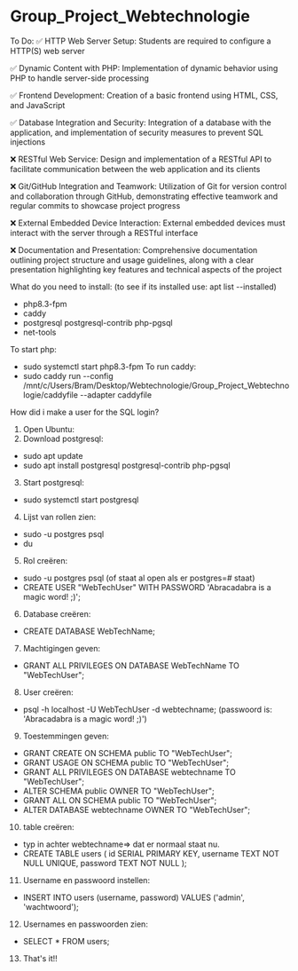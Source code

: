 # Group_Project_Webtechnologie

To Do:
✅ HTTP Web Server Setup: Students are required to configure a HTTP(S) web server

✅ Dynamic Content with PHP: Implementation of dynamic behavior using PHP to handle server-side processing

✅ Frontend Development: Creation of a basic frontend using HTML, CSS, and JavaScript

✅ Database Integration and Security: Integration of a database with the application, and implementation of security measures to prevent SQL injections 

❌ RESTful Web Service: Design and implementation of a RESTful API to facilitate communication between the web application and its clients

❌ Git/GitHub Integration and Teamwork: Utilization of Git for version control and collaboration through GitHub, demonstrating effective teamwork and regular commits to showcase project progress

❌ External Embedded Device Interaction: External embedded devices must interact with the server through a RESTful interface

❌ Documentation and Presentation: Comprehensive documentation outlining project structure and usage guidelines, along with a clear presentation highlighting key features and technical aspects of the project


What do you need to install: (to see if its installed use: apt list --installed)
-  php8.3-fpm
-  caddy
-  postgresql postgresql-contrib php-pgsql
-  net-tools

To start php:
-  sudo systemctl start php8.3-fpm
To run caddy:
-  sudo caddy run --config /mnt/c/Users/Bram/Desktop/Webtechnologie/Group_Project_Webtechnologie/caddyfile --adapter caddyfile



How did i make a user for the SQL login?
1) Open Ubuntu:
2) Download postgresql:
  - sudo apt update
  - sudo apt install postgresql postgresql-contrib php-pgsql
3) Start postgresql:
  - sudo systemctl start postgresql
4) Lijst van rollen zien:
  - sudo -u postgres psql
  - du
5) Rol creëren:
  - sudo -u postgres psql (of staat al open als er postgres=# staat)
  - CREATE USER "WebTechUser" WITH PASSWORD 'Abracadabra is a magic word! ;)';
6) Database creëren:
  - CREATE DATABASE WebTechName;
7) Machtigingen geven:
  - GRANT ALL PRIVILEGES ON DATABASE WebTechName TO "WebTechUser";
8) User creëren:
  - psql -h localhost -U WebTechUser -d webtechname;  (passwoord is: 'Abracadabra is a magic word! ;)')
9) Toestemmingen geven:
  - GRANT CREATE ON SCHEMA public TO "WebTechUser";
  - GRANT USAGE ON SCHEMA public TO "WebTechUser";
  - GRANT ALL PRIVILEGES ON DATABASE webtechname TO "WebTechUser";
  - ALTER SCHEMA public OWNER TO "WebTechUser";
  - GRANT ALL ON SCHEMA public TO "WebTechUser";
  - ALTER DATABASE webtechname OWNER TO "WebTechUser";
10) table creëren:
  - typ in achter webtechname=> dat er normaal staat nu.
  - CREATE TABLE users (
    id SERIAL PRIMARY KEY,
    username TEXT NOT NULL UNIQUE,
    password TEXT NOT NULL
    );
11) Username en passwoord instellen:
  - INSERT INTO users (username, password) VALUES ('admin', 'wachtwoord');
12) Usernames en passwoorden zien:
  - SELECT * FROM users;
13) That's it!!

